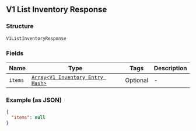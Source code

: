 ## V1 List Inventory Response

### Structure

`V1ListInventoryResponse`

### Fields

| Name | Type | Tags | Description |
|  --- | --- | --- | --- |
| `items` | [`Array<V1 Inventory Entry Hash>`](/doc/models/v1-inventory-entry.md) | Optional | - |

### Example (as JSON)

```json
{
  "items": null
}
```

